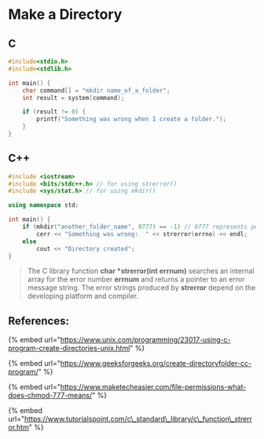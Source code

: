 # Make a Directory

## C

```c
#include<stdio.h>
#include<stdlib.h>

int main() {
    char command[] = "mkdir name_of_a_folder";
    int result = system(command);

    if (result != 0) {
        printf("Something was wrong when I create a folder.");
    }
}
```

## C++

```cpp
#include <iostream>
#include <bits/stdc++.h> // for using strerror()
#include <sys/stat.h> // for using mkdir()

using namespace std;

int main() {
    if (mkdir("another_folder_name", 0777) == -1) // 0777 represents permission of "Everyone can read write and execute"
        cerr << "Something was wrong:  " << strerror(errno) << endl;
    else
        cout << "Directory created";
}
```

> The C library function **char \*strerror\(int errnum\)** searches an internal array for the error number **errnum** and returns a pointer to an error message string. The error strings produced by **strerror** depend on the developing platform and compiler.

## References:

{% embed url="https://www.unix.com/programming/23017-using-c-program-create-directories-unix.html" %}

{% embed url="https://www.geeksforgeeks.org/create-directoryfolder-cc-program/" %}

{% embed url="https://www.maketecheasier.com/file-permissions-what-does-chmod-777-means/" %}

{% embed url="https://www.tutorialspoint.com/c\_standard\_library/c\_function\_strerror.htm" %}

